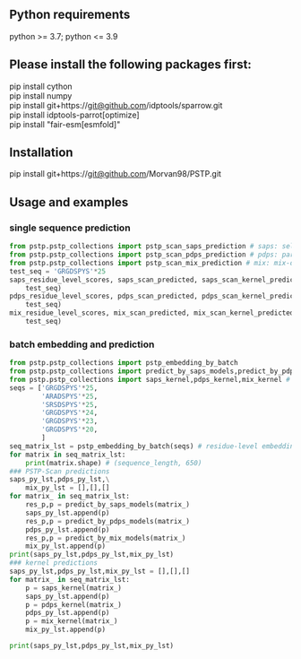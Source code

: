 ## Python requirements
python >= 3.7; python <= 3.9
## Please install the following packages first:
pip install cython  
pip install numpy  
pip install git+https://git@github.com/idptools/sparrow.git  
pip install idptools-parrot[optimize]  
pip install "fair-esm[esmfold]"  
## Installation
pip install git+https://git@github.com/Morvan98/PSTP.git
## Usage and examples
### single sequence prediction
```python
from pstp.pstp_collections import pstp_scan_saps_prediction # saps: self-assembly ps model
from pstp.pstp_collections import pstp_scan_pdps_prediction # pdps: partner-dependent ps model
from pstp.pstp_collections import pstp_scan_mix_prediction # mix: mix-dataset ps model
test_seq = 'GRGDSPYS'*25
saps_residue_level_scores, saps_scan_predicted, saps_scan_kernel_predicted = pstp_scan_saps_prediction(
    test_seq)
pdps_residue_level_scores, pdps_scan_predicted, pdps_scan_kernel_predicted = pstp_scan_pdps_prediction(
    test_seq)
mix_residue_level_scores, mix_scan_predicted, mix_scan_kernel_predicted = pstp_scan_mix_prediction(
    test_seq)
```

### batch embedding and prediction
```python
from pstp.pstp_collections import pstp_embedding_by_batch
from pstp.pstp_collections import predict_by_saps_models,predict_by_pdps_models,predict_by_mix_models # PSTP-Scan models
from pstp.pstp_collections import saps_kernel,pdps_kernel,mix_kernel # trained MLP kernels of PSTP-Scan
seqs = ['GRGDSPYS'*25,
        'ARADSPYS'*25,
        'SRSDSPYS'*25,
        'GRGDSPYS'*24,
        'GRGDSPYS'*23,
        'GRGDSPYS'*20,
        ]
seq_matrix_lst = pstp_embedding_by_batch(seqs) # residue-level embedding
for matrix in seq_matrix_lst:
    print(matrix.shape) # (sequence_length, 650)
### PSTP-Scan predictions
saps_py_lst,pdps_py_lst,\
    mix_py_lst = [],[],[]
for matrix_ in seq_matrix_lst:
    res_p,p = predict_by_saps_models(matrix_)
    saps_py_lst.append(p)
    res_p,p = predict_by_pdps_models(matrix_)
    pdps_py_lst.append(p)
    res_p,p = predict_by_mix_models(matrix_)
    mix_py_lst.append(p)
print(saps_py_lst,pdps_py_lst,mix_py_lst)
### kernel predictions
saps_py_lst,pdps_py_lst,mix_py_lst = [],[],[]
for matrix_ in seq_matrix_lst:
    p = saps_kernel(matrix_) 
    saps_py_lst.append(p)
    p = pdps_kernel(matrix_)
    pdps_py_lst.append(p)
    p = mix_kernel(matrix_)
    mix_py_lst.append(p)

print(saps_py_lst,pdps_py_lst,mix_py_lst)
```
